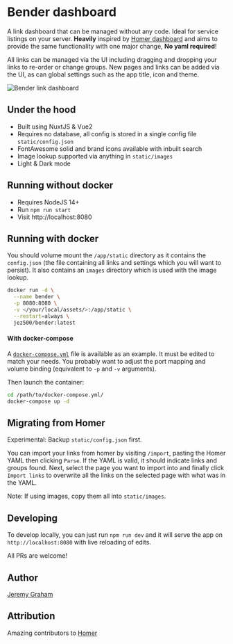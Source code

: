 # Bender dashboard

A link dashboard that can be managed without any code. Ideal for service listings on your server. **Heavily**
inspired by [Homer dashboard](https://github.com/bastienwirtz/homer) and aims to provide the same functionality
with one major change, **No yaml required**! 

All links can be managed via the UI including dragging and dropping your links to re-order or change groups. 
New pages and links can be added via the UI, as can global settings such as the app title, icon and theme.

![Bender link dashboard](https://raw.github.com/jez500/bender/master/docs/screenshot.gif)

## Under the hood

* Built using NuxtJS & Vue2
* Requires no database, all config is stored in a single config file `static/config.json`
* FontAwesome solid and brand icons available with inbuilt search
* Image lookup supported via anything in `static/images`
* Light & Dark mode

## Running without docker

* Requires NodeJS 14+ 
* Run `npm run start`
* Visit http://localhost:8080

## Running with docker

You should volume mount the `/app/static` directory as it contains the `config.json` (the file containing all 
links and settings which you will want to persist). It also contains an `images` directory which is used with 
the image lookup.

```sh
docker run -d \
  --name bender \
  -p 8080:8080 \
  -v </your/local/assets/>:/app/static \
  --restart=always \
  jez500/bender:latest
```

#### With docker-compose

A [`docker-compose.yml`](docker-compose.yml) file is available as an example. It must be edited to match 
your needs. You probably want to adjust the port mapping and volume binding (equivalent to `-p` and `-v` arguments).

Then launch the container:

```sh
cd /path/to/docker-compose.yml/
docker-compose up -d
```

## Migrating from Homer

Experimental: Backup `static/config.json` first.

You can import your links from homer by visiting `/import`, pasting the Homer YAML then
clicking `Parse`. If the YAML is valid, it should indicate links and groups found. Next, select the page you
want to import into and finally click `Import links` to overwrite all the links on the selected page with
what was in the YAML.

Note: If using images, copy them all into `static/images`.

## Developing

To develop locally, you can just run `npm run dev` and it will serve the app on `http://localhost:8080` 
with live reloading of edits.

All PRs are welcome!

## Author
[Jeremy Graham](https://jez.me)

## Attribution
Amazing contributors to [Homer](https://github.com/bastienwirtz/homer/graphs/contributors)
